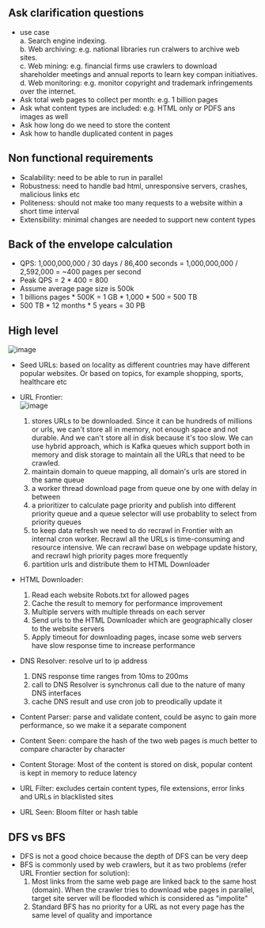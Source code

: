 ## Ask clarification questions
* use case  
  a. Search engine indexing.  
  b. Web archiving: e.g. national libraries run cralwers to archive web sites.  
  c. Web mining: e.g. financial firms use crawlers to download shareholder meetings and annual reports to learn key compan initiatives.  
  d. Web monitoring: e.g. monitor copyright and trademark infringements over the internet.  
* Ask total web pages to collect per month: e.g. 1 billion pages
* Ask what content types are included: e.g. HTML only or PDFS ans images as well
* Ask how long do we need to store the content
* Ask how to handle duplicated content in pages

## Non functional requirements
* Scalability: need to be able to run in parallel
* Robustness: need to handle bad html, unresponsive servers, crashes, malicious links etc
* Politeness: should not make too many requests to a website within a short time interval
* Extensibility: minimal changes are needed to support new content types

## Back of the envelope calculation
* QPS: 1,000,000,000 / 30 days / 86,400 seconds = 1,000,000,000 / 2,592,000 = ~400 pages per second
* Peak QPS = 2 * 400 = 800
* Assume average page size is 500k
* 1 billions pages * 500K = 1 GB * 1,000 * 500 = 500 TB
* 500 TB * 12 months * 5 years = 30 PB

## High level
![image](https://user-images.githubusercontent.com/68412871/193431435-c5527345-15b0-4fee-859b-6f679f091954.png)

* Seed URLs: based on locality as different countries may have different popular websites. Or based on topics, for example shopping, sports, healthcare etc
* URL Frontier:   
![image](https://user-images.githubusercontent.com/68412871/193436707-9381a360-afed-41ea-a3bf-14a6e23ef78c.png)

  1. stores URLs to be downloaded. Since it can be hundreds of millions or urls, we can't store all in memory, not enough space and not durable. And we can't store all in disk because it's too slow. We can use hybrid approach, which is Kafka queues which support both in memory and disk storage to maintain all the URLs that need to be crawled.
  2. maintain domain to queue mapping, all domain's urls are stored in the same queue
  3. a worker thread download page from queue one by one with delay in between
  4. a prioritizer to calculate page priority and publish into different priority queue and a queue selector will use probablity to select from priority queues
  5. to keep data refresh we need to do recrawl in Frontier with an internal cron worker. Recrawl all the URLs is time-consuming and resource intensive. We can recrawl base on webpage update history, and recrawl high priority pages more frequently
  6. partition urls and distribute them to HTML Downloader
* HTML Downloader:
  1. Read each website Robots.txt for allowed pages
  2. Cache the result to memory for performance improvement
  3. Multiple servers with multiple threads on each server
  4. Send urls to the HTML Downloader which are geographically closer to the website servers
  5. Apply timeout for downloading pages, incase some web servers have slow response time to increase performance
* DNS Resolver: resolve url to ip address
  1. DNS response time ranges from 10ms to 200ms
  2. call to DNS Resolver is synchronus call due to the nature of many DNS interfaces
  3. cache DNS result and use cron job to preodically update it
* Content Parser: parse and validate content, could be async to gain more performance, so we make it a separate component
* Content Seen: compare the hash of the two web pages is much better to compare character by character
* Content Storage: Most of the content is stored on disk, popular content is kept in memory to reduce latency
* URL Filter: excludes certain content types, file extensions, error links and URLs in blacklisted sites
* URL Seen: Bloom filter or hash table

## DFS vs BFS
* DFS is not a good choice because the depth of DFS can be very deep
* BFS is commonly used by web crawlers, but it as two problems (refer URL Frontier section for solution):
  1. Most links from the same web page are linked back to the same host (domain). When the crawler tries to download wbe pages in parallel, target site server will be flooded which is considered as "impolite"
  2. Standard BFS has no priority for a URL as not every page has the same level of quality and importance

